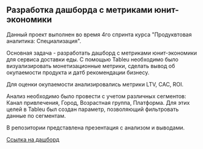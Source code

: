 ## Разработка дашборда с метриками юнит-экономики

Данный проект выполнен во время 4го спринта курса "Продуквтовая аналитика: Специализация". 

Основная задача - разработать дашборд с метриками юнит-экономики для сервиса доставки еды. 
С помощью Tableu необходимо было визуализировать монетизационные метрики, сделать вывод об окупаемости продукта и датб рекомендации бизнесу. 

Для оценки окупаемости анализировались метрики LTV, CAC, ROI. 

Анализ необходимо было провести с учетом различных сегментов: Канал привлечения, Город, Возрастная группа, Платформа. Для этих целей в Tableu был создан параметр, позволяющий фильтровать данные по сегментам. 

В репозитории представлена презентация с анализом и выводами. 

[Ссылка на дашборд](https://public.tableau.com/app/profile/igor.goltsov/viz/_17274568098790/Dashboard13) 

